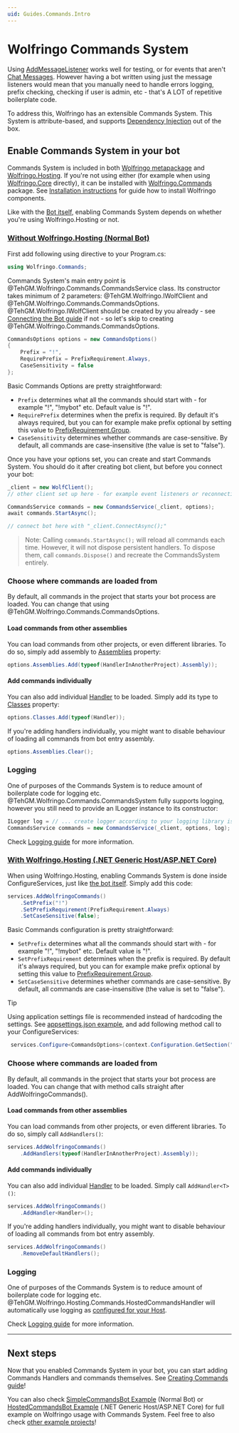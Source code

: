 ```yaml
---
uid: Guides.Commands.Intro
---
```


# Wolfringo Commands System
Using [AddMessageListener](xref:TehGM.Wolfringo.IWolfClient#TehGM_Wolfringo_IWolfClient_AddMessageListener_TehGM_Wolfringo_Utilities_Internal_IMessageCallback_) works well for testing, or for events that aren't [Chat Messages](xref:TehGM.Wolfringo.Messages.ChatMessage). However having a bot written using just the message listeners would mean that you manually need to handle errors logging, prefix checking, checking if user is admin, etc - that's A LOT of repetitive boilerplate code.

To address this, Wolfringo has an extensible Commands System. This System is attribute-based, and supports [Dependency Injection](xref:Guides.Commands.DependencyInjection) out of the box.

## Enable Commands System in your bot
Commands System is included in both [Wolfringo metapackage](https://www.nuget.org/packages/Wolfringo) and [Wolfringo.Hosting](https://www.nuget.org/packages/Wolfringo.Hosting). If you're not using either (for example when using [Wolfringo.Core](https://www.nuget.org/packages/Wolfringo.Core) directly), it can be installed with [Wolfringo.Commands](https://www.nuget.org/packages/Wolfringo.Commands) package. See [Installation instructions](xref:Guides.GettingStarted.Installation) for guide how to install Wolfringo components.

Like with the [Bot itself](xref:Guides.GettingStarted.Connecting), enabling Commands System depends on whether you're using Wolfringo.Hosting or not.

### [Without Wolfringo.Hosting (Normal Bot)](#tab/connecting-normal-bot)
First add following using directive to your Program.cs:
```csharp
using Wolfringo.Commands;
```

Commands System's main entry point is @TehGM.Wolfringo.Commands.CommandsService class. Its constructor takes minimum of 2 parameters: @TehGM.Wolfringo.IWolfClient and @TehGM.Wolfringo.Commands.CommandsOptions. @TehGM.Wolfringo.IWolfClient should be created by you already - see [Connecting the Bot guide](xref:Guides.GettingStarted.Connecting) if not - so let's skip to creating @TehGM.Wolfringo.Commands.CommandsOptions.

```csharp
CommandsOptions options = new CommandsOptions()
{
    Prefix = "!",
    RequirePrefix = PrefixRequirement.Always,
    CaseSensitivity = false
};
```

Basic Commands Options are pretty straightforward:
- `Prefix` determines what all the commands should start with - for example "!", "!mybot" etc. Default value is "!".
- `RequirePrefix` determines when the prefix is required. By default it's always required, but you can for example make prefix optional by setting this value to [PrefixRequirement.Group](xref:TehGM.Wolfringo.Commands.PrefixRequirement.Group).
- `CaseSensitivity` determines whether commands are case-sensitive. By default, all commands are case-insensitive (the value is set to "false").

Once you have your options set, you can create and start Commands System. You should do it after creating bot client, but before you connect your bot:
```csharp
_client = new WolfClient();
// other client set up here - for example event listeners or reconnecting

CommandsService commands = new CommandsService(_client, options);
await commands.StartAsync();

// connect bot here with "_client.ConnectAsync();"
```

> Note: Calling `commands.StartAsync();` will reload all commands each time. However, it will not dispose persistent handlers. To dispose them, call `commands.Dispose()` and recreate the CommandsSystem entirely.

### Choose where commands are loaded from
By default, all commands in the project that starts your bot process are loaded. You can change that using @TehGM.Wolfringo.Commands.CommandsOptions.

#### Load commands from other assemblies
You can load commands from other projects, or even different libraries. To do so, simply add assembly to [Assemblies](xref:TehGM.Wolfringo.Commands.CommandsOptions#TehGM_Wolfringo_Commands_CommandsOptions_Assemblies) property:
```csharp
options.Assemblies.Add(typeof(HandlerInAnotherProject).Assembly));
```

#### Add commands individually
You can also add individual [Handler](xref:Guides.Commands.Handlers) to be loaded. Simply add its type to [Classes](xref:TehGM.Wolfringo.Commands.CommandsOptions#TehGM_Wolfringo_Commands_CommandsOptions_Classes) property:
```csharp
options.Classes.Add(typeof(Handler));
```

If you're adding handlers individually, you might want to disable behaviour of loading all commands from bot entry assembly.
```csharp
options.Assemblies.Clear();
```

### Logging
One of purposes of the Commands System is to reduce amount of boilerplate code for logging etc. @TehGM.Wolfringo.Commands.CommandsSystem fully supports logging, however you still need to provide an ILogger instance to its constructor:
```csharp
ILogger log = // ... create logger according to your logging library isntructions
CommandsService commands = new CommandsService(_client, options, log);
```

Check [Logging guide](xref:Guides.Features.Logging) for more information.

### [With Wolfringo.Hosting (.NET Generic Host/ASP.NET Core)](#tab/connecting-hosted-bot)
When using Wolfringo.Hosting, enabling Commands System is done inside ConfigureServices, just like [the bot itself](xref:Guides.GettingStarted.Connecting). Simply add this code:
```csharp
services.AddWolfringoCommands()
    .SetPrefix("!")           
    .SetPrefixRequirement(PrefixRequirement.Always)
    .SetCaseSensitive(false);
```

Basic Commands configuration is pretty straightforward:
- `SetPrefix` determines what all the commands should start with - for example "!", "!mybot" etc. Default value is "!".
- `SetPrefixRequirement` determines when the prefix is required. By default it's always required, but you can for example make prefix optional by setting this value to [PrefixRequirement.Group](xref:TehGM.Wolfringo.Commands.PrefixRequirement.Group).
- `SetCaseSensitive` determines whether commands are case-sensitive. By default, all commands are case-insensitive (the value is set to "false").

> [!TIP]
> Using application settings file is recommended instead of hardcoding the settings. See [appsettings.json example](https://github.com/TehGM/Wolfringo/blob/master/Examples/HostedCommandsBot/appsettings.json), and add following method call to your ConfigureServices:  
> ```csharp
>  services.Configure<CommandsOptions>(context.Configuration.GetSection("Commands"));
>  ```

### Choose where commands are loaded from
By default, all commands in the project that starts your bot process are loaded. You can change that with method calls straight after AddWolfringoCommands().

#### Load commands from other assemblies
You can load commands from other projects, or even different libraries. To do so, simply call `AddHandlers()`:
```csharp
services.AddWolfringoCommands()
    .AddHandlers(typeof(HandlerInAnotherProject).Assembly));
```

#### Add commands individually
You can also add individual [Handler](xref:Guides.Commands.Handlers) to be loaded. Simply call `AddHandler<T>()`:
```csharp
services.AddWolfringoCommands()
    .AddHandler<Handler>();
```

If you're adding handlers individually, you might want to disable behaviour of loading all commands from bot entry assembly.
```csharp
services.AddWolfringoCommands()
    .RemoveDefaultHandlers();
```

### Logging
One of purposes of the Commands System is to reduce amount of boilerplate code for logging etc. @TehGM.Wolfringo.Hosting.Commands.HostedCommandsHandler will automatically use logging as [configured for your Host](https://docs.microsoft.com/en-gb/aspnet/core/fundamentals/logging/?view=aspnetcore-3.0).

Check [Logging guide](xref:Guides.Features.Logging) for more information.
***

## Next steps
Now that you enabled Commands System in your bot, you can start adding Commands Handlers and commands themselves. See [Creating Commands guide](xref:Guides.Commands.Handlers)!

You can also check [SimpleCommandsBot Example](https://github.com/TehGM/Wolfringo/tree/master/Examples/SimpleCommandsBot) (Normal Bot) or [HostedCommandsBot Example](https://github.com/TehGM/Wolfringo/tree/master/Examples/HostedCommandsBot) (.NET Generic Host/ASP.NET Core) for full example on Wolfringo usage with Commands System. Feel free to also check [other example projects](https://github.com/TehGM/Wolfringo/tree/master/Examples)!